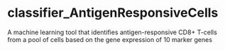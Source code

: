 # classifier_AntigenResponsiveCells
A machine learning tool that identifies antigen-responsive CD8+ T-cells from a pool of cells based on the gene expression of 10 marker genes
